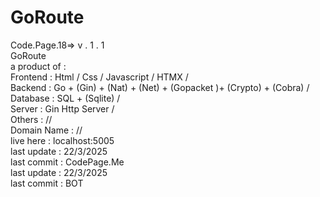 # GoRoute

Code.Page.18=> v . 1 . 1 <br>
GoRoute <br>
a product of : <br>
      Frontend : Html / Css / Javascript  / HTMX /<br>
      Backend : Go + (Gin) + (Nat) + (Net) + (Gopacket )+ (Crypto) + (Cobra) / <br>
      Database : SQL + (Sqlite) /  <br>
      Server : Gin Http Server /   <br>
      Others : //  <br>
Domain Name : //   <br>
live here : localhost:5005   <br>
last update : 22/3/2025 <br>
last commit : CodePage.Me  <br>
last update : 22/3/2025 <br>
last commit : BOT <br>
